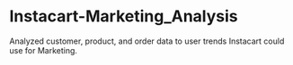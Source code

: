 # Instacart-Marketing_Analysis
Analyzed customer, product, and order data to user trends Instacart could use for Marketing. 
